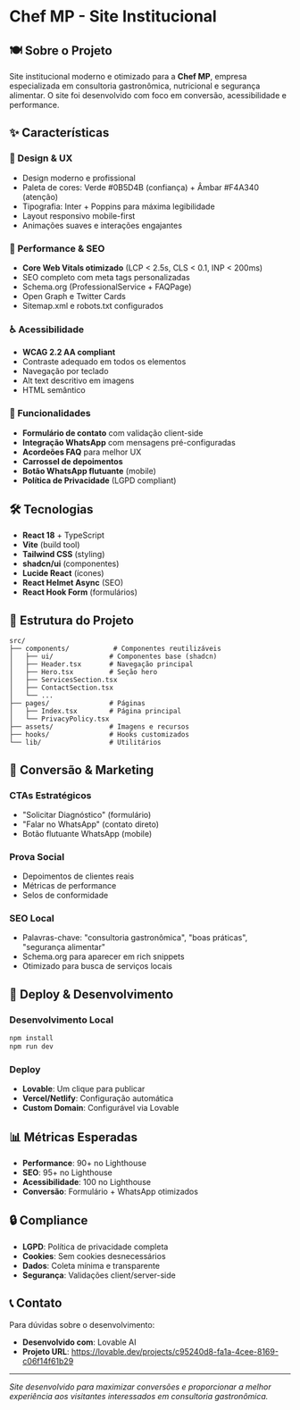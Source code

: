 # Chef MP - Site Institucional

## 🍽️ Sobre o Projeto

Site institucional moderno e otimizado para a **Chef MP**, empresa especializada em consultoria gastronômica, nutricional e segurança alimentar. O site foi desenvolvido com foco em conversão, acessibilidade e performance.

## ✨ Características

### 🎨 Design & UX
- Design moderno e profissional
- Paleta de cores: Verde #0B5D4B (confiança) + Âmbar #F4A340 (atenção)
- Tipografia: Inter + Poppins para máxima legibilidade
- Layout responsivo mobile-first
- Animações suaves e interações engajantes

### 🚀 Performance & SEO
- **Core Web Vitals otimizado** (LCP < 2.5s, CLS < 0.1, INP < 200ms)
- SEO completo com meta tags personalizadas
- Schema.org (ProfessionalService + FAQPage)
- Open Graph e Twitter Cards
- Sitemap.xml e robots.txt configurados

### ♿ Acessibilidade
- **WCAG 2.2 AA compliant**
- Contraste adequado em todos os elementos
- Navegação por teclado
- Alt text descritivo em imagens
- HTML semântico

### 🔧 Funcionalidades
- **Formulário de contato** com validação client-side
- **Integração WhatsApp** com mensagens pré-configuradas
- **Acordeões FAQ** para melhor UX
- **Carrossel de depoimentos**
- **Botão WhatsApp flutuante** (mobile)
- **Política de Privacidade** (LGPD compliant)

## 🛠️ Tecnologias

- **React 18** + TypeScript
- **Vite** (build tool)
- **Tailwind CSS** (styling)
- **shadcn/ui** (componentes)
- **Lucide React** (ícones)
- **React Helmet Async** (SEO)
- **React Hook Form** (formulários)

## 📁 Estrutura do Projeto

```
src/
├── components/           # Componentes reutilizáveis
│   ├── ui/              # Componentes base (shadcn)
│   ├── Header.tsx       # Navegação principal
│   ├── Hero.tsx         # Seção hero
│   ├── ServicesSection.tsx
│   ├── ContactSection.tsx
│   └── ...
├── pages/               # Páginas
│   ├── Index.tsx        # Página principal
│   └── PrivacyPolicy.tsx
├── assets/              # Imagens e recursos
├── hooks/               # Hooks customizados
└── lib/                 # Utilitários
```

## 🎯 Conversão & Marketing

### CTAs Estratégicos
- "Solicitar Diagnóstico" (formulário)
- "Falar no WhatsApp" (contato direto)
- Botão flutuante WhatsApp (mobile)

### Prova Social
- Depoimentos de clientes reais
- Métricas de performance
- Selos de conformidade

### SEO Local
- Palavras-chave: "consultoria gastronômica", "boas práticas", "segurança alimentar"
- Schema.org para aparecer em rich snippets
- Otimizado para busca de serviços locais

## 🚀 Deploy & Desenvolvimento

### Desenvolvimento Local
```bash
npm install
npm run dev
```

### Deploy
- **Lovable**: Um clique para publicar
- **Vercel/Netlify**: Configuração automática
- **Custom Domain**: Configurável via Lovable

## 📊 Métricas Esperadas

- **Performance**: 90+ no Lighthouse
- **SEO**: 95+ no Lighthouse  
- **Acessibilidade**: 100 no Lighthouse
- **Conversão**: Formulário + WhatsApp otimizados

## 🔒 Compliance

- **LGPD**: Política de privacidade completa
- **Cookies**: Sem cookies desnecessários
- **Dados**: Coleta mínima e transparente
- **Segurança**: Validações client/server-side

## 📞 Contato

Para dúvidas sobre o desenvolvimento:
- **Desenvolvido com**: Lovable AI
- **Projeto URL**: https://lovable.dev/projects/c95240d8-fa1a-4cee-8169-c06f14f61b29

---

*Site desenvolvido para maximizar conversões e proporcionar a melhor experiência aos visitantes interessados em consultoria gastronômica.*
